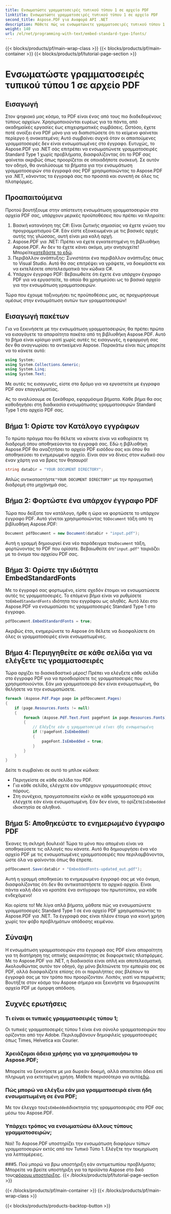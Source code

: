 ```yaml
---
title: Ενσωματώστε γραμματοσειρές τυπικού τύπου 1 σε αρχείο PDF
linktitle: Ενσωματώστε γραμματοσειρές τυπικού τύπου 1 σε αρχείο PDF
second_title: Aspose.PDF για Αναφορά API .NET
description: Μάθετε πώς να ενσωματώνετε γραμματοσειρές τυπικού τύπου 1 σε αρχεία PDF χρησιμοποιώντας το Aspose.PDF για .NET με αυτόν τον οδηγό βήμα προς βήμα για να βελτιώσετε την προσβασιμότητα του εγγράφου σας.
weight: 140
url: /el/net/programming-with-text/embed-standard-type-1fonts/
---
```


{{< blocks/products/pf/main-wrap-class >}}
{{< blocks/products/pf/main-container >}}
{{< blocks/products/pf/tutorial-page-section >}}

# Ενσωματώστε γραμματοσειρές τυπικού τύπου 1 σε αρχείο PDF

## Εισαγωγή

Στον ψηφιακό μας κόσμο, τα PDF είναι ένας από τους πιο διαδεδομένους τύπους αρχείων. Χρησιμοποιούνται ευρέως για τα πάντα, από ακαδημαϊκές εργασίες έως επιχειρηματικές συμβάσεις. Ωστόσο, έχετε ποτέ ανοίξει ένα PDF μόνο για να διαπιστώσετε ότι το κείμενο φαίνεται περίεργο ή ανακατεμένο; Αυτό συμβαίνει συχνά όταν οι απαιτούμενες γραμματοσειρές δεν είναι ενσωματωμένες στο έγγραφο. Ευτυχώς, το Aspose.PDF για .NET σάς επιτρέπει να ενσωματώνετε γραμματοσειρές Standard Type 1 χωρίς προβλήματα, διασφαλίζοντας ότι το PDF σας φαίνεται ακριβώς όπως προορίζεται σε οποιαδήποτε συσκευή. Σε αυτόν τον οδηγό, θα αναλύσουμε τα βήματα για την ενσωμάτωση γραμματοσειρών στα έγγραφά σας PDF χρησιμοποιώντας το Aspose.PDF για .NET, κάνοντας τα έγγραφά σας πιο προσιτά και συνεπή σε όλες τις πλατφόρμες.

## Προαπαιτούμενα

Προτού βουτήξουμε στην απίστευτη ενσωμάτωση γραμματοσειρών στα αρχεία PDF σας, υπάρχουν μερικές προϋποθέσεις που πρέπει να πληροίτε:

1. Βασική κατανόηση της C#: Είναι ζωτικής σημασίας να έχετε γνώση του προγραμματισμού C#. Εάν είστε εξοικειωμένοι με τις βασικές αρχές αυτής της γλώσσας, αυτή είναι μια καλή αρχή.
2. Aspose.PDF για .NET: Πρέπει να έχετε εγκατεστημένη τη βιβλιοθήκη Aspose.PDF. Αν δεν το έχετε κάνει ακόμα, μην ανησυχείτε! Μπορείτε[κατεβάστε το εδώ](https://releases.aspose.com/pdf/net/). 
3. Περιβάλλον ανάπτυξης: Συνιστάται ένα περιβάλλον ανάπτυξης όπως το Visual Studio. Αυτό θα σας επιτρέψει να γράψετε, να δοκιμάσετε και να εκτελέσετε αποτελεσματικά τον κώδικα C#.
4. Υπάρχον έγγραφο PDF: Βεβαιωθείτε ότι έχετε ένα υπάρχον έγγραφο PDF για να εργαστείτε, το οποίο θα χρησιμεύσει ως το βασικό αρχείο για την ενσωμάτωση γραμματοσειρών.

Τώρα που έχουμε ταξινομήσει τις προϋποθέσεις μας, ας προχωρήσουμε αμέσως στην ενσωμάτωση αυτών των γραμματοσειρών!

## Εισαγωγή πακέτων

Για να ξεκινήσετε με την ενσωμάτωση γραμματοσειρών, θα πρέπει πρώτα να εισαγάγετε τα απαραίτητα πακέτα από τη βιβλιοθήκη Aspose.PDF. Αυτό το βήμα είναι κρίσιμο γιατί χωρίς αυτές τις εισαγωγές, η εφαρμογή σας δεν θα αναγνωρίσει τα αντικείμενα Aspose. Παρακάτω είναι πώς μπορείτε να το κάνετε αυτό:

```csharp
using System;
using System.Collections.Generic;
using System.Linq;
using System.Text;
```

Με αυτές τις εισαγωγές, είστε στο δρόμο για να εργαστείτε με έγγραφα PDF σαν επαγγελματίας.

Ας το αναλύσουμε σε ξεκάθαρα, εφαρμόσιμα βήματα. Κάθε βήμα θα σας καθοδηγήσει στη διαδικασία ενσωμάτωσης γραμματοσειρών Standard Type 1 στο αρχείο PDF σας.

## Βήμα 1: Ορίστε τον Κατάλογο εγγράφων

Το πρώτο πράγμα που θα θέλετε να κάνετε είναι να καθορίσετε τη διαδρομή όπου αποθηκεύονται τα έγγραφά σας. Εδώ η βιβλιοθήκη Aspose.PDF θα αναζητήσει το αρχείο PDF εισόδου σας και όπου θα αποθηκεύσει το ενημερωμένο αρχείο. Είναι σαν να δίνεις στον κωδικό σου έναν χάρτη για να βρεις τον θησαυρό!

```csharp
string dataDir = "YOUR DOCUMENT DIRECTORY";
```

 Απλώς αντικαταστήστε`"YOUR DOCUMENT DIRECTORY"` με την πραγματική διαδρομή στο μηχάνημά σας.

## Βήμα 2: Φορτώστε ένα υπάρχον έγγραφο PDF

 Τώρα που δείξατε τον κατάλογο, ήρθε η ώρα να φορτώσετε το υπάρχον έγγραφο PDF. Αυτό γίνεται χρησιμοποιώντας το`Document` τάξη από τη βιβλιοθήκη Aspose.PDF:

```csharp
Document pdfDocument = new Document(dataDir + "input.pdf");
```

 Αυτή η γραμμή δημιουργεί ένα νέο παράδειγμα του`Document` τάξη, φορτώνοντας το PDF που ορίσατε. Βεβαιωθείτε ότι`"input.pdf"` ταιριάζει με το όνομα του αρχείου PDF σας.

## Βήμα 3: Ορίστε την ιδιότητα EmbedStandardFonts

 Με το έγγραφό σας φορτωμένο, είστε σχεδόν έτοιμοι να ενσωματώσετε αυτές τις γραμματοσειρές. Το επόμενο βήμα είναι να ρυθμίσετε το`EmbedStandardFonts` ιδιότητα του εγγράφου ως αληθές. Αυτό λέει στο Aspose.PDF να ενσωματώσει τις γραμματοσειρές Standard Type 1 στο έγγραφο. 

```csharp
pdfDocument.EmbedStandardFonts = true;
```

Ακριβώς έτσι, ενημερώνετε το Aspose ότι θέλετε να διασφαλίσετε ότι όλες οι γραμματοσειρές είναι ενσωματωμένες.

## Βήμα 4: Περιηγηθείτε σε κάθε σελίδα για να ελέγξετε τις γραμματοσειρές

Τώρα αρχίζει το διασκεδαστικό μέρος! Πρέπει να ελέγξετε κάθε σελίδα στο έγγραφο PDF για να προσδιορίσετε τις γραμματοσειρές που χρησιμοποιούνται. Εάν μια γραμματοσειρά δεν είναι ενσωματωμένη, θα θελήσετε να την ενσωματώσετε. 

```csharp
foreach (Aspose.Pdf.Page page in pdfDocument.Pages)
{
    if (page.Resources.Fonts != null)
    {
        foreach (Aspose.Pdf.Text.Font pageFont in page.Resources.Fonts)
        {
            // Ελέγξτε εάν η γραμματοσειρά είναι ήδη ενσωματωμένη
            if (!pageFont.IsEmbedded)
            {
                pageFont.IsEmbedded = true;
            }
        }
    }
}
```

Δείτε τι συμβαίνει σε αυτό το μπλοκ κώδικα:
- Περιηγείστε σε κάθε σελίδα του PDF.
- Για κάθε σελίδα, ελέγχετε εάν υπάρχουν γραμματοσειρές στους πόρους.
-  Στη συνέχεια, πραγματοποιείτε κύκλο σε κάθε γραμματοσειρά και ελέγχετε εάν είναι ενσωματωμένη. Εάν δεν είναι, το ορίζετε`IsEmbedded` ιδιοκτησία σε αληθινό.

## Βήμα 5: Αποθηκεύστε το ενημερωμένο έγγραφο PDF

Έκανες τη σκληρή δουλειά! Τώρα το μόνο που απομένει είναι να αποθηκεύσετε τις αλλαγές που κάνατε. Αυτό θα δημιουργήσει ένα νέο αρχείο PDF με τις ενσωματωμένες γραμματοσειρές που περιλαμβάνονται, ώστε όλα να φαίνονται όπως θα έπρεπε.

```csharp
pdfDocument.Save(dataDir + "EmbeddedFonts-updated_out.pdf");
```

Αυτή η γραμμή αποθηκεύει το ενημερωμένο έγγραφό σας με νέο όνομα, διασφαλίζοντας ότι δεν θα αντικαταστήσετε το αρχικό αρχείο. Είναι πάντα καλή ιδέα να κρατάτε ένα αντίγραφο του πρωτοτύπου, για κάθε ενδεχόμενο!

Και ορίστε το! Με λίγα απλά βήματα, μάθατε πώς να ενσωματώνετε γραμματοσειρές Standard Type 1 σε ένα αρχείο PDF χρησιμοποιώντας το Aspose.PDF για .NET. Τα έγγραφά σας είναι πλέον έτοιμα για κοινή χρήση χωρίς τον φόβο προβλημάτων απόδοσης κειμένου.

## Σύναψη

Η ενσωμάτωση γραμματοσειρών στα έγγραφά σας PDF είναι απαραίτητη για τη διατήρηση της οπτικής ακεραιότητας σε διαφορετικές πλατφόρμες. Με το Aspose.PDF για .NET, η διαδικασία είναι απλή και αποτελεσματική. Ακολουθώντας αυτόν τον οδηγό, όχι μόνο βελτιώνετε την εμπειρία σας σε PDF, αλλά διασφαλίζετε επίσης ότι οι παραλήπτες σας βλέπουν τα έγγραφά σας με τον τρόπο που προορίζονταν. Λοιπόν, γιατί να περιμένετε; Βουτήξτε στον κόσμο του Aspose σήμερα και ξεκινήστε να δημιουργείτε αρχεία PDF με όμορφη απόδοση.

## Συχνές ερωτήσεις

### Τι είναι οι τυπικές γραμματοσειρές τύπου 1;
Οι τυπικές γραμματοσειρές τύπου 1 είναι ένα σύνολο γραμματοσειρών που ορίζονται από την Adobe. Περιλαμβάνουν δημοφιλείς γραμματοσειρές όπως Times, Helvetica και Courier.

### Χρειάζομαι άδεια χρήσης για να χρησιμοποιήσω το Aspose.PDF;
 Μπορείτε να ξεκινήσετε με μια δωρεάν δοκιμή, αλλά απαιτείται άδεια επί πληρωμή για εκτεταμένη χρήση. Μάθετε περισσότερα για αυτό[εδώ](https://purchase.aspose.com/buy).

### Πώς μπορώ να ελέγξω εάν μια γραμματοσειρά είναι ήδη ενσωματωμένη σε ένα PDF;
 Με τον έλεγχο του`IsEmbedded`ιδιοκτησία της γραμματοσειράς στο PDF σας μέσω του Aspose.PDF.

### Υπάρχει τρόπος να ενσωματώσω άλλους τύπους γραμματοσειρών;
Ναί! Το Aspose.PDF υποστηρίζει την ενσωμάτωση διαφόρων τύπων γραμματοσειρών εκτός από τον Τυπικό Τύπο 1. Ελέγξτε την τεκμηρίωση για λεπτομέρειες.

###5. Πού μπορώ να βρω υποστήριξη εάν αντιμετωπίσω προβλήματα;
 Μπορείτε να βρείτε υποστήριξη για τα προϊόντα Aspose στο δικό τους[φόρουμ υποστήριξης](https://forum.aspose.com/c/pdf/10).
{{< /blocks/products/pf/tutorial-page-section >}}

{{< /blocks/products/pf/main-container >}}
{{< /blocks/products/pf/main-wrap-class >}}

{{< blocks/products/products-backtop-button >}}
